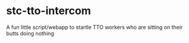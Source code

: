 # stc-tto-intercom
A fun little script/webapp to startle TTO workers who are sitting on their butts doing nothing

